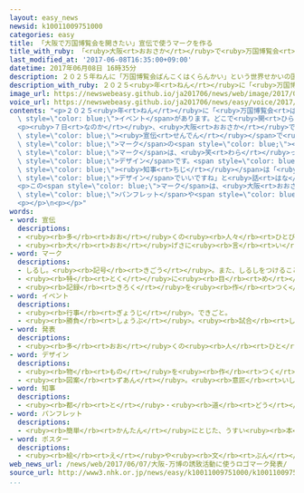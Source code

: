 ```yaml
---
layout: easy_news
newsid: k10011009751000
categories: easy
title: 「大阪で万国博覧会を開きたい」宣伝で使うマークを作る
title_with_ruby: 「<ruby>大阪<rt>おおさか</rt></ruby>で<ruby>万国博覧会<rt>ばんこくはくらんかい</rt></ruby>を<ruby>開<rt>ひら</rt></ruby>きたい」<ruby>宣伝<rt>せんでん</rt></ruby>で<ruby>使<rt>つか</rt></ruby>うマークを<ruby>作<rt>つく</rt></ruby>る
last_modified_at: '2017-06-08T16:35:00+09:00'
datetime: 2017年06月08日 16時35分
description: ２０２５年ねんに「万国博覧会ばんこくはくらんかい」という世界せかいの国くにがいろいろな物ものを紹介しょうかいする大おおきなイベントがあります。
description_with_ruby: ２０２５<ruby>年<rt>ねん</rt></ruby>に「<ruby>万国博覧会<rt>ばんこくはくらんかい</rt></ruby>」という<ruby>世界<rt>せかい</rt></ruby>の<ruby>国<rt>くに</rt></ruby>がいろいろな<ruby>物<rt>もの</rt></ruby>を<ruby>紹介<rt>しょうかい</rt></ruby>する<ruby>大<rt>おお</rt></ruby>きなイベントがあります。
image_url: https://newswebeasy.github.io/ja201706/news/web/image/2017/06/08/k10011009751000.jpg
voice_url: https://newswebeasy.github.io/ja201706/news/easy/voice/2017/06/08/k10011009751000.mp3
contents: "<p>２０２５<ruby>年<rt>ねん</rt></ruby>に「<ruby>万国博覧会<rt>ばんこくはくらんかい</rt></ruby>」という<ruby>世界<rt>せかい</rt></ruby>の<ruby>国<rt>くに</rt></ruby>がいろいろな<ruby>物<rt>もの</rt></ruby>を<ruby>紹介<rt>しょうかい</rt></ruby>する<ruby>大<rt>おお</rt></ruby>きな<span\
  \ style=\"color: blue;\">イベント</span>があります。どこで<ruby>開<rt>ひら</rt></ruby>くかは、<ruby>大阪<rt>おおさか</rt></ruby>やフランスのパリなど４つの<ruby>場所<rt>ばしょ</rt></ruby>の<ruby>中<rt>なか</rt></ruby>から<ruby>来年<rt>らいねん</rt></ruby>１１<ruby>月<rt>がつ</rt></ruby>に<ruby>決<rt>き</rt></ruby>まります。</p>\n\
  <p><ruby>７日<rt>なのか</rt></ruby>、<ruby>大阪<rt>おおさか</rt></ruby>で<ruby>開<rt>ひら</rt></ruby>くための<span\
  \ style=\"color: blue;\"><ruby>宣伝<rt>せんでん</rt></ruby></span>で<ruby>使<rt>つか</rt></ruby>う<span\
  \ style=\"color: blue;\">マーク</span>の<span style=\"color: blue;\"><ruby>発表<rt>はっぴょう</rt></ruby></span>がありました。<span\
  \ style=\"color: blue;\">マーク</span>は、<ruby>笑<rt>わら</rt></ruby>っている５つの<ruby>顔<rt>かお</rt></ruby>が<ruby>丸<rt>まる</rt></ruby>い<ruby>形<rt>かたち</rt></ruby>になっている<span\
  \ style=\"color: blue;\">デザイン</span>です。<span style=\"color: blue;\">デザイン</span>を<ruby>考<rt>かんが</rt></ruby>えた<ruby>大川<rt>おおかわ</rt></ruby><ruby>幸秀<rt>ゆきひで</rt></ruby>さんによると、<ruby>楽<rt>たの</rt></ruby>しそうに<ruby>笑<rt>わら</rt></ruby>っている<ruby>人<rt>ひと</rt></ruby>たちが<ruby>世界中<rt>せかいじゅう</rt></ruby>から<ruby>集<rt>あつ</rt></ruby>まってくることを<ruby>思<rt>おも</rt></ruby>って<ruby>作<rt>つく</rt></ruby>りました。<ruby>大阪府<rt>おおさかふ</rt></ruby>の<ruby>松井<rt>まつい</rt></ruby><span\
  \ style=\"color: blue;\"><ruby>知事<rt>ちじ</rt></ruby></span>は「<ruby>見<rt>み</rt></ruby>た<ruby>人<rt>ひと</rt></ruby>が<ruby>楽<rt>たの</rt></ruby>しくなる<span\
  \ style=\"color: blue;\">デザイン</span>でいいですね」と<ruby>話<rt>はな</rt></ruby>しました。</p>\n\
  <p>この<span style=\"color: blue;\">マーク</span>は、<ruby>大阪<rt>おおさか</rt></ruby>で<ruby>開<rt>ひら</rt></ruby>きたいと<ruby>伝<rt>つた</rt></ruby>える<span\
  \ style=\"color: blue;\">パンフレット</span>や<span style=\"color: blue;\">ポスター</span>などで<ruby>使<rt>つか</rt></ruby>います。</p>\n\
  <p></p>\n<p></p>"
words:
- word: 宣伝
  descriptions:
  - <ruby><rb>多</rb><rt>おお</rt></ruby>くの<ruby><rb>人々</rb><rt>ひとびと</rt></ruby>に<ruby><rb>知</rb><rt>し</rt></ruby>らせ<ruby><rb>広</rb><rt>ひろ</rt></ruby>めること。
  - <ruby><rb>大</rb><rt>おお</rt></ruby>げさに<ruby><rb>言</rb><rt>い</rt></ruby>いふらすこと。
- word: マーク
  descriptions:
  - しるし。<ruby><rb>記号</rb><rt>きごう</rt></ruby>。また、しるしをつけること。
  - <ruby><rb>特</rb><rt>とく</rt></ruby>に<ruby><rb>目</rb><rt>め</rt></ruby>をつけて<ruby><rb>注意</rb><rt>ちゅうい</rt></ruby>すること。
  - <ruby><rb>記録</rb><rt>きろく</rt></ruby>を<ruby><rb>作</rb><rt>つく</rt></ruby>ること。
- word: イベント
  descriptions:
  - <ruby><rb>行事</rb><rt>ぎょうじ</rt></ruby>。できごと。
  - <ruby><rb>勝負</rb><rt>しょうぶ</rt></ruby>。<ruby><rb>試合</rb><rt>しあい</rt></ruby>。
- word: 発表
  descriptions:
  - <ruby><rb>多</rb><rt>おお</rt></ruby>くの<ruby><rb>人</rb><rt>ひと</rt></ruby>に<ruby><rb>広</rb><rt>ひろ</rt></ruby>く<ruby><rb>知</rb><rt>し</rt></ruby>らせること。
- word: デザイン
  descriptions:
  - <ruby><rb>物</rb><rt>もの</rt></ruby>を<ruby><rb>作</rb><rt>つく</rt></ruby>るときに、<ruby><rb>形</rb><rt>かたち</rt></ruby>や<ruby><rb>色</rb><rt>いろ</rt></ruby>などを<ruby><rb>工夫</rb><rt>くふう</rt></ruby>すること。
  - <ruby><rb>図案</rb><rt>ずあん</rt></ruby>。<ruby><rb>意匠</rb><rt>いしょう</rt></ruby>。
- word: 知事
  descriptions:
  - <ruby><rb>都</rb><rt>と</rt></ruby>・<ruby><rb>道</rb><rt>どう</rt></ruby>・<ruby><rb>府</rb><rt>ふ</rt></ruby>・<ruby><rb>県</rb><rt>けん</rt></ruby>などの<ruby><rb>政治</rb><rt>せいじ</rt></ruby>をとる、いちばん<ruby><rb>上</rb><rt>うえ</rt></ruby>の<ruby><rb>役目</rb><rt>やくめ</rt></ruby>。また、その<ruby><rb>人</rb><rt>ひと</rt></ruby>。
- word: パンフレット
  descriptions:
  - <ruby><rb>簡単</rb><rt>かんたん</rt></ruby>にとじた、うすい<ruby><rb>本</rb><rt>ほん</rt></ruby>。パンフ。
- word: ポスター
  descriptions:
  - <ruby><rb>絵</rb><rt>え</rt></ruby>や<ruby><rb>文</rb><rt>ぶん</rt></ruby>をかいた<ruby><rb>宣伝用</rb><rt>せんでんよう</rt></ruby>の<ruby><rb>張</rb><rt>は</rt></ruby>り<ruby><rb>紙</rb><rt>がみ</rt></ruby>。
web_news_url: /news/web/2017/06/07/大阪-万博の誘致活動に使うロゴマーク発表/
source_url: http://www3.nhk.or.jp/news/easy/k10011009751000/k10011009751000.html
...
```

